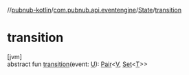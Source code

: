 //[pubnub-kotlin](../../../index.md)/[com.pubnub.api.eventengine](../index.md)/[State](index.md)/[transition](transition.md)

# transition

[jvm]\
abstract fun [transition](transition.md)(event: [U](index.md)): [Pair](https://kotlinlang.org/api/latest/jvm/stdlib/kotlin/-pair/index.html)&lt;[V](index.md), [Set](https://kotlinlang.org/api/latest/jvm/stdlib/kotlin.collections/-set/index.html)&lt;[T](index.md)&gt;&gt;
